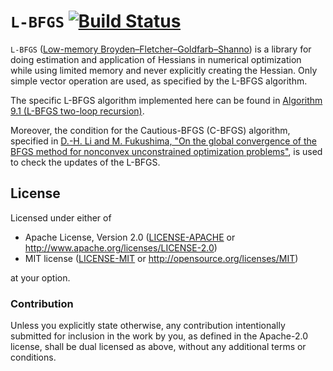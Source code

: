 # `L-BFGS` [![Build Status](https://travis-ci.org/korken89/lbfgs-rs.svg?branch=master)](https://travis-ci.org/korken89/lbfgs-rs)

`L-BFGS` ([Low-memory Broyden–Fletcher–Goldfarb–Shanno](https://en.wikipedia.org/wiki/Limited-memory_BFGS)) is a library for doing
estimation and application of Hessians in numerical optimization while using
limited memory and never explicitly creating the Hessian. Only simple vector
operation are used, as specified by the L-BFGS algorithm.

The specific L-BFGS algorithm implemented here can be found in
[Algorithm 9.1 (L-BFGS two-loop recursion)](http://www.bioinfo.org.cn/~wangchao/maa/Numerical_Optimization.pdf).

Moreover, the condition for the Cautious-BFGS (C-BFGS) algorithm, specified in
[D.-H. Li and M. Fukushima, "On the global convergence of the BFGS method for
nonconvex unconstrained optimization problems"](https://pdfs.semanticscholar.org/5b90/45b7d27a53b1e3c3b3f0dc6aab908cc3e0b2.pdf),
is used to check the updates of the L-BFGS.

## License

Licensed under either of

- Apache License, Version 2.0 ([LICENSE-APACHE](LICENSE-APACHE) or
  http://www.apache.org/licenses/LICENSE-2.0)
- MIT license ([LICENSE-MIT](LICENSE-MIT) or http://opensource.org/licenses/MIT)

at your option.

### Contribution

Unless you explicitly state otherwise, any contribution intentionally submitted for inclusion in the
work by you, as defined in the Apache-2.0 license, shall be dual licensed as above, without any
additional terms or conditions.
